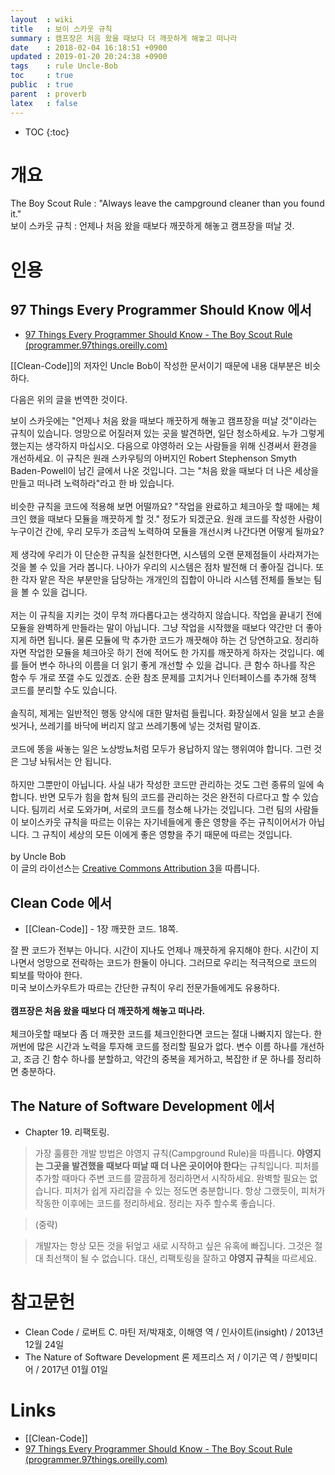 ```yaml
---
layout  : wiki
title   : 보이 스카웃 규칙
summary : 캠프장은 처음 왔을 때보다 더 깨끗하게 해놓고 떠나라
date    : 2018-02-04 16:18:51 +0900
updated : 2019-01-20 20:24:38 +0900
tags    : rule Uncle-Bob
toc     : true
public  : true
parent  : proverb
latex   : false
---
```

* TOC
{:toc}

# 개요

>
The Boy Scout Rule : "Always leave the campground cleaner than you found it."  
보이 스카웃 규칙 : 언제나 처음 왔을 때보다 깨끗하게 해놓고 캠프장을 떠날 것.

# 인용

## 97 Things Every Programmer Should Know 에서

* [97 Things Every Programmer Should Know - The Boy Scout Rule (programmer.97things.oreilly.com)](http://programmer.97things.oreilly.com/wiki/index.php/The_Boy_Scout_Rule )

[[Clean-Code]]의 저자인 Uncle Bob이 작성한 문서이기 때문에 내용 대부분은 비슷하다.

다음은 위의 글을 번역한 것이다.

>
보이 스카웃에는 "언제나 처음 왔을 때보다 깨끗하게 해놓고 캠프장을 떠날 것"이라는 규칙이 있습니다.
엉망으로 어질러져 있는 곳을 발견하면, 일단 청소하세요.
누가 그렇게 했는지는 생각하지 마십시오.
다음으로 야영하러 오는 사람들을 위해 신경써서 환경을 개선하세요.
이 규칙은 원래 스카우팅의 아버지인 Robert Stephenson Smyth Baden-Powell이 남긴 글에서 나온 것입니다.
그는 "처음 왔을 때보다 더 나은 세상을 만들고 떠나려 노력하라"라고 한 바 있습니다.
<br /><br />
비슷한 규칙을 코드에 적용해 보면 어떨까요?
"작업을 완료하고 체크아웃 할 때에는 체크인 했을 때보다 모듈을 깨끗하게 할 것." 정도가 되겠군요.
원래 코드를 작성한 사람이 누구이건 간에, 우리 모두가 조금씩 노력하여 모듈을 개선시켜 나간다면 어떻게 될까요?
<br /><br />
제 생각에 우리가 이 단순한 규칙을 실천한다면, 시스템의 오랜 문제점들이 사라져가는 것을 볼 수 있을 거라 봅니다.
나아가 우리의 시스템은 점차 발전해 더 좋아질 겁니다.
또한 각자 맡은 작은 부분만을 담당하는 개개인의 집합이 아니라 시스템 전체를 돌보는 팀을 볼 수 있을 겁니다.
<br /><br />
저는 이 규칙을 지키는 것이 무척 까다롭다고는 생각하지 않습니다.
작업을 끝내기 전에 모듈을 완벽하게 만들라는 말이 아닙니다.
그냥 작업을 시작했을 때보다 약간만 더 좋아지게 하면 됩니다.
물론 모듈에 막 추가한 코드가 깨끗해야 하는 건 당연하고요.
정리하자면 작업한 모듈을 체크아웃 하기 전에 적어도 한 가지를 깨끗하게 하자는 것입니다.
예를 들어 변수 하나의 이름을 더 읽기 좋게 개선할 수 있을 겁니다.
큰 함수 하나를 작은 함수 두 개로 쪼갤 수도 있겠죠.
순환 참조 문제를 고치거나 인터페이스를 추가해 정책 코드를 분리할 수도 있습니다.
<br /><br />
솔직히, 제게는 일반적인 행동 양식에 대한 말처럼 들립니다.
화장실에서 일을 보고 손을 씻거나, 쓰레기를 바닥에 버리지 않고 쓰레기통에 넣는 것처럼 말이죠.
<br /><br />
코드에 똥을 싸놓는 일은 노상방뇨처럼 모두가 용납하지 않는 행위여야 합니다.
그런 것은 그냥 놔둬서는 안 됩니다.
<br /><br />
하지만 그뿐만이 아닙니다. 사실 내가 작성한 코드만 관리하는 것도 그런 종류의 일에 속합니다.
반면 모두가 힘을 합쳐 팀의 코드를 관리하는 것은 완전히 다르다고 할 수 있습니다.
팀끼리 서로 도와가며, 서로의 코드를 청소해 나가는 것입니다.
그런 팀의 사람들이 보이스카웃 규칙을 따르는 이유는 자기네들에게 좋은 영향을 주는 규칙이어서가 아닙니다.
그 규칙이 세상의 모든 이에게 좋은 영향을 주기 때문에 따르는 것입니다.
<br /><br />
by Uncle Bob  
이 글의 라이선스는 [Creative Commons Attribution 3](https://creativecommons.org/licenses/by/3.0/us/ )을 따릅니다.

## Clean Code 에서

* [[Clean-Code]] - 1장 깨끗한 코드. 18쪽.

>
잘 짠 코드가 전부는 아니다.
시간이 지나도 언제나 깨끗하게 유지해야 한다.
시간이 지나면서 엉망으로 전락하는 코드가 한둘이 아니다.
그러므로 우리는 적극적으로 코드의 퇴보를 막아야 한다.  
미국 보이스카우트가 따르는 간단한 규칙이 우리 전문가들에게도 유용하다.
<br />
<br />
**캠프장은 처음 왔을 때보다 더 깨끗하게 해놓고 떠나라.**
<br />
<br />
체크아웃할 때보다 좀 더 깨끗한 코드를 체크인한다면 코드는 절대 나빠지지 않는다.
한꺼번에 많은 시간과 노력을 투자해 코드를 정리할 필요가 없다.
변수 이름 하나를 개선하고, 조금 긴 함수 하나를 분할하고, 약간의 중복을 제거하고, 복잡한 if 문 하나를 정리하면 충분하다.

## The Nature of Software Development 에서

* Chapter 19. 리팩토링.

> 가장 훌륭한 개발 방법은 야영지 규칙(Campground Rule)을 따릅니다.
**야영지는 그곳을 발견했을 때보다 떠날 때 더 나은 곳이어야 한다**는 규칙입니다.
피처를 추가할 때마다 주변 코드를 깔끔하게 정리하면서 시작하세요.
완벽할 필요는 없습니다.
피처가 쉽게 자리잡을 수 있는 정도면 충분합니다.
항상 그랬듯이, 피처가 작동한 이후에는 코드를 정리하세요.
정리는 자주 할수록 좋습니다.

> (중략)

> 개발자는 항상 모든 것을 뒤엎고 새로 시작하고 싶은 유혹에 빠집니다.
그것은 절대 최선책이 될 수 없습니다.
대신, 리팩토링을 잘하고 **야영지 규칙**을 따르세요.

# 참고문헌
* Clean Code / 로버트 C. 마틴 저/박재호, 이해영 역 / 인사이트(insight) / 2013년 12월 24일
* The Nature of Software Development 론 제프리스 저 / 이기곤 역 / 한빛미디어 / 2017년 01월 01일

# Links

* [[Clean-Code]]
* [97 Things Every Programmer Should Know - The Boy Scout Rule (programmer.97things.oreilly.com)](http://programmer.97things.oreilly.com/wiki/index.php/The_Boy_Scout_Rule )


